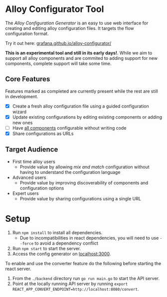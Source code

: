 # Alloy Configurator Tool

The _Alloy Configuration Generator_ is an easy to use web interface for creating and editing alloy configuration files. It targets the flow configuration format.

Try it out here: [grafana.github.io/alloy-configurator/](https://grafana.github.io/alloy-configurator/)

**This is an experimental tool and still in its early days!**. While we aim to support all alloy components and are commited to adding support for new components, complete support will take some time.

## Core Features

Features marked as completed are currently present while the rest are still in development.

* [x] Create a fresh alloy configuration file using a guided configuration wizard
* [x] Update existing configurations by editing existing components or adding new ones
* [ ] Have [all components](https://grafana.com/docs/alloy/latest/reference/components/) configurable without writing code
* [x] Share configurations as URLs

## Target Audience

* First time alloy users
  * Provide value by allowing _mix and match_ configuration without having to understand the configuration language
* Advanced users
  * Provide value by improving discoverability of components and configuration options
* Expert users
  * Provide value by sharing configurations using a single URL

# Setup

1. Run `npm install` to install all dependencies.
   * Due to incompatibilities in react dependencies, you will need to use `--force` to avoid a dependency conflict
2. Run `npm start` to start the server.
3. Access the config generator on [localhost:3000](localhost:3000).

To enable and use the converter feature do the following before starting the react server.

1. From the `./backend` directory run `go run main.go` to start the API server.
2. Point at the locally running API server by running `export REACT_APP_CONVERT_ENDPOINT=http://localhost:8080/convert`.
